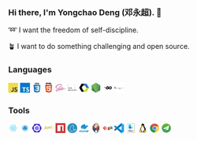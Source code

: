 <!-- ![Metrics](https://github.com/freedyc/freedyc/blob/main/github-metrics.svg) -->


### Hi there, I'm Yongchao Deng (邓永超).  🤟

➿ I want the freedom of self-discipline.

🪴 I want to do something challenging and open source.



### Languages

<code><img height="20" src="https://raw.githubusercontent.com/github/explore/main/topics/javascript/javascript.png" alt="javascript" /></code>
<code><img height="20" src="https://raw.githubusercontent.com/github/explore/main/topics/typescript/typescript.png" alt="typescript" /></code>
<code><img height="20" src="https://raw.githubusercontent.com/github/explore/main/topics/css/css.png" alt="css" /></code>
<code><img height="20" src="https://raw.githubusercontent.com/github/explore/main/topics/html/html.png" alt="html" /></code>
<code><img height="20" src="https://raw.githubusercontent.com/github/explore/main/topics/sass/sass.png" alt="sass" /></code>
<code><img height="20" src="https://raw.githubusercontent.com/github/explore/main/topics/css-modules/css-modules.png" alt="css-modules" /></code>
<code><img height="20" src="https://raw.githubusercontent.com/github/explore/main/topics/web-components/web-components.png" alt="web-components" /></code>
<code><img height="20" src="https://raw.githubusercontent.com/github/explore/main/topics/nodejs/nodejs.png" alt="nodejs" /></code>
<code><img height="20" src="https://raw.githubusercontent.com/github/explore/main/topics/go/go.png" alt="go" /></code>
<code><img height="20" src="https://raw.githubusercontent.com/github/explore/main/topics/mongodb/mongodb.png" alt="mongodb" /></code>
<!-- <code><img height="20" src="https://raw.githubusercontent.com/github/explore/main/topics/ruby/ruby.png" alt="ruby" /></code> -->


### Tools

<code><img height="20" src="https://raw.githubusercontent.com/github/explore/main/topics/react/react.png" alt="react" /></code>
<code><img height="20" src="https://raw.githubusercontent.com/github/explore/main/topics/webpack/webpack.png" alt="webpack" /></code>
<code><img height="20" src="https://raw.githubusercontent.com/github/explore/main/topics/eslint/eslint.png" alt="eslint" /></code>
<code><img height="20" src="https://raw.githubusercontent.com/github/explore/main/topics/babel/babel.png" alt="babel" /></code>
<code><img height="20" src="https://raw.githubusercontent.com/github/explore/main/topics/npm/npm.png" alt="npm" /></code>
<code><img height="20" src="https://raw.githubusercontent.com/github/explore/main/topics/yarn/yarn.png" alt="yarn" /></code>
<code><img height="20" src="https://raw.githubusercontent.com/github/explore/main/topics/docker/docker.png" alt="docker" /></code>
<code><img height="20" src="https://raw.githubusercontent.com/github/explore/main/topics/jenkins/jenkins.png" alt="jenkins" /></code>
<code><img height="20" src="https://raw.githubusercontent.com/github/explore/main/topics/git/git.png" alt="git" /></code>
<code><img height="20" src="https://raw.githubusercontent.com/github/explore/main/topics/visual-studio-code/visual-studio-code.png" alt="visual-studio-code" /></code>
<code><img height="20" src="https://raw.githubusercontent.com/github/explore/main/topics/macos/macos.png" alt="macos" /></code>
<code><img height="20" src="https://raw.githubusercontent.com/github/explore/main/topics/linux/linux.png" alt="linux" /></code>
<code><img height="20" src="https://raw.githubusercontent.com/github/explore/main/topics/chrome/chrome.png" alt="chrome" /></code>
<code><img height="20" src="https://raw.githubusercontent.com/github/explore/main/topics/shadowsocks/shadowsocks.png" alt="shadowsocks" /></code>
<!-- <code><img height="20" src="https://raw.githubusercontent.com/github/explore/main/topics/discord/discord.png" alt="discord" /></code> -->

<!--
**freedyc/freedyc** is a ✨ _special_ ✨ repository because its `README.md` (this file) appears on your GitHub profile.

Here are some ideas to get you started:

- 🔭 I’m currently working on ...
- 🌱 I’m currently learning ...
- 👯 I’m looking to collaborate on ...
- 🤔 I’m looking for help with ...
- 💬 Ask me about ...
- 📫 How to reach me: ...
- 😄 Pronouns: ...
- ⚡ Fun fact: ...
-->
